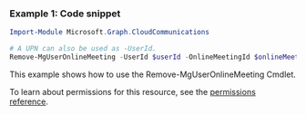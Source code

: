 ### Example 1: Code snippet

```powershellImport-Module Microsoft.Graph.CloudCommunications

# A UPN can also be used as -UserId.
Remove-MgUserOnlineMeeting -UserId $userId -OnlineMeetingId $onlineMeetingId
```
This example shows how to use the Remove-MgUserOnlineMeeting Cmdlet.
To learn about permissions for this resource, see the [permissions reference](/graph/permissions-reference).

